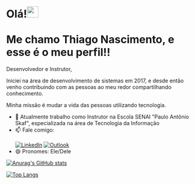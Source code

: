 <h1 align="left">Olá!<img src="https://raw.githubusercontent.com/kaueMarques/kaueMarques/master/hi.gif" height="30px"><br><br>Me chamo Thiago Nascimento, e esse é o meu perfil!!</h1

Desenvolvedor e Instrutor, 

Iniciei na área de desenvolvimento de sistemas em 2017, e desde então venho contribuindo com as pessoas ao meu redor compartilhando conhecimento.

Minha missão é mudar a vida das pessoas utilizando tecnologia.

- 🔭 Atualmente trabalho como Instrutor na Escola SENAI "Paulo Antônio Skaf", especializada na área de Tecnologia da Informação
- 📫 Fale comigo:
<br><br>[![LinkedIn](https://img.shields.io/badge/linkedin-%230077B5.svg?style=for-the-badge&logo=linkedin&logoColor=white)](https://www.linkedin.com/in/thiagorochanascimento/)
[![Outlook](https://img.shields.io/badge/Microsoft_Outlook-0078D4?style=for-the-badge&logo=microsoft-outlook&logoColor=white)](mailto:thiago.r.nascimento@hotmail.com)
- 😄 Pronomes: Ele/Dele

[![Anurag's GitHub stats](https://github-readme-stats.vercel.app/api?username=Thiago-Nascimento&count_private=true&show_icons=true&theme=transparent&locale=pt-br)](https://github.com/Thiago-Nascimento/github-readme-stats)
  
[![Top Langs](https://github-readme-stats.vercel.app/api/top-langs/?username=Thiago-Nascimento&langs_count=10&layout=compact&theme=transparent&locale=pt-br&hide_progress=true)](https://github.com/Thiago-Nascimento/github-readme-stats)
  
